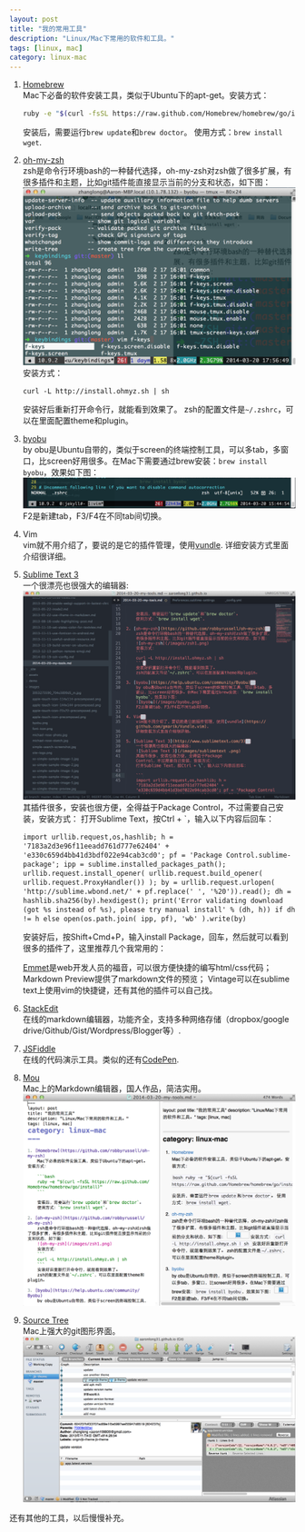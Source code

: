 ```yaml
---
layout: post
title: "我的常用工具"
description: "Linux/Mac下常用的软件和工具。"
tags: [linux, mac]
category: linux-mac
---
```


1. [Homebrew](https://github.com/robbyrussell/oh-my-zsh)  
   	Mac下必备的软件安装工具，类似于Ubuntu下的apt-get。安装方式：

	```bash
	ruby -e "$(curl -fsSL https://raw.github.com/Homebrew/homebrew/go/install)"
	```

   	安装后，需要运行`brew update`和`brew doctor`。
   	使用方式：`brew install wget`.

2. [oh-my-zsh](https://github.com/robbyrussell/oh-my-zsh)  
	zsh是命令行环境bash的一种替代选择，oh-my-zsh对zsh做了很多扩展，有很多插件和主题，比如git插件能直接显示当前的分支和状态，如下图：
	![oh-my-zsh](/images/zsh.png)
	安装方式：
	```
	curl -L http://install.ohmyz.sh | sh
	``` 
	安装好后重新打开命令行，就能看到效果了。
	zsh的配置文件是`~/.zshrc`，可以在里面配置theme和plugin。

3. [byobu](https://help.ubuntu.com/community/Byobu)  
	by obu是Ubuntu自带的，类似于screen的终端控制工具，可以多tab，多窗口，比screen好用很多。在Mac下需要通过brew安装：`brew install byobu`，效果如下图：
	![byobu](/images/byobu.png)
	F2是新建tab，F3/F4在不同tab间切换。

4. Vim  
	vim就不用介绍了，要说的是它的插件管理，使用[vundle](https://github.com/gmarik/Vundle.vim).
	详细安装方式里面介绍很详细。

5. [Sublime Text 3](http://www.sublimetext.com/3)  
	一个很漂亮也很强大的编辑器:
	![Sublime Text 3](/images/sublimetext.png)
	其插件很多，安装也很方便，全得益于Package Control，不过需要自己安装，安装方式：
	打开Sublime Text，按Ctrl + \`，输入以下内容后回车：

	```
	import urllib.request,os,hashlib; h = '7183a2d3e96f11eeadd761d777e62404' + 'e330c659d4bb41d3bdf022e94cab3cd0'; pf = 'Package Control.sublime-package'; ipp = sublime.installed_packages_path(); urllib.request.install_opener( urllib.request.build_opener( urllib.request.ProxyHandler()) ); by = urllib.request.urlopen( 'http://sublime.wbond.net/' + pf.replace(' ', '%20')).read(); dh = hashlib.sha256(by).hexdigest(); print('Error validating download (got %s instead of %s), please try manual install' % (dh, h)) if dh != h else open(os.path.join( ipp, pf), 'wb' ).write(by)
	```

	安装好后，按Shift+Cmd+P，输入install Package，回车，然后就可以看到很多的插件了，这里推荐几个我常用的：

	[Emmet](http://docs.emmet.io/abbreviations/syntax/)是web开发人员的福音，可以很方便快捷的编写html/css代码；
  	Markdown Preview提供了markdown文件的预览； Vintage可以在sublime text上使用vim的快捷键，还有其他的插件可以自己找。

6. [StackEdit](https://stackedit.io)  
	在线的markdown编辑器，功能齐全，支持多种网络存储（dropbox/google drive/Github/Gist/Wordpress/Blogger等）.

7. [JSFiddle](http://jsfiddle.net/)  
	在线的代码演示工具。类似的还有[CodePen](http://codepen.io/).
8. [Mou](http://mouapp.com/)  
	Mac上的Markdown编辑器，国人作品，简洁实用。
	![Mou](/images/mou.png)
9. [Source Tree](https://itunes.apple.com/cn/app/sourcetree-git-hg/id411678673?mt=12)  
	Mac上强大的git图形界面。
	![Source Tree](/images/sourcetree.png)

还有其他的工具，以后慢慢补充。
